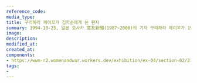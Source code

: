 ```yaml
---
reference_code:
media_type:
title: 구리하라 께이꼬가 김학순에게 쓴 편지
summary: 1994-10-25, 일본 오사카 窓友新聞(1987~2000)의 기자 구리하라 께이꼬가 1994년 9월 일본 국회 앞 단식투쟁을 취재하고나서 김학순에게 쓴 편지다.
image:
description:
modified_at:
created_at:
components:
- https://wwm-r2.womenandwar.workers.dev/exhibition/ex-04/section-02/21_구리하라%20께이꼬가%20김학순에게%20쓴%20편지.JPG
tags:
-
---
```


